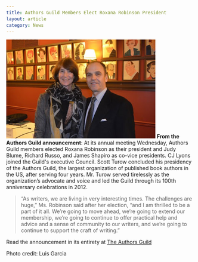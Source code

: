 ```yaml
---
title: Authors Guild Members Elect Roxana Robinson President
layout: article
category: News
---
```

![Roxana Robinson & Scott Turow, Photo credit: Luis Garcia](/assets/img/robinson-turow-event-140318.jpg)  **From the Authors Guild announcement**: At its annual meeting Wednesday, Authors Guild members elected Roxana Robinson as their president and Judy Blume, Richard Russo, and James Shapiro as co-vice presidents. CJ Lyons joined the Guild's executive Council. Scott Turow concluded his presidency of the Authors Guild, the largest organization of published book authors in the US, after serving four years. Mr. Turow served tirelessly as the organization’s advocate and voice and led the Guild through its 100th anniversary celebrations in 2012.

> “As writers, we are living in very interesting times. The challenges are huge,” Ms. Robinson said after her election, “and I am thrilled to be a part of it all. We’re going to move ahead, we’re going to extend our membership, we’re going to continue to offer practical help and advice and a sense of community to our writers, and we’re going to continue to support the craft of writing.”

Read the announcement in its entirety at [The Authors Guild](http://www.authorsguild.org/general/authors-guild-members-elect-roxana-robinson-president/)

Photo credit: Luis Garcia
